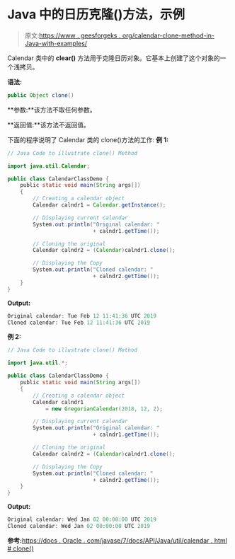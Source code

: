 # Java 中的日历克隆()方法，示例

> 原文:[https://www . geesforgeks . org/calendar-clone-method-in-Java-with-examples/](https://www.geeksforgeeks.org/calendar-clone-method-in-java-with-examples/)

Calendar 类中的 **clear()** 方法用于克隆日历对象。它基本上创建了这个对象的一个浅拷贝。

**语法:**

```java
public Object clone()
```

**参数:**该方法不取任何参数。

**返回值:**该方法不返回值。

下面的程序说明了 Calendar 类的 clone()方法的工作:
**例 1:**

```java
// Java Code to illustrate clone() Method

import java.util.Calendar;

public class CalendarClassDemo {
    public static void main(String args[])
    {
        // Creating a calendar object
        Calendar calndr1 = Calendar.getInstance();

        // Displaying current calendar
        System.out.println("Original calendar: "
                           + calndr1.getTime());

        // Cloning the original
        Calendar calndr2 = (Calendar)calndr1.clone();

        // Displaying the Copy
        System.out.println("Cloned calendar: "
                           + calndr2.getTime());
    }
}
```

**Output:**

```java
Original calendar: Tue Feb 12 11:41:36 UTC 2019
Cloned calendar: Tue Feb 12 11:41:36 UTC 2019

```

**例 2:**

```java
// Java Code to illustrate clone() Method

import java.util.*;

public class CalendarClassDemo {
    public static void main(String args[])
    {
        // Creating a calendar object
        Calendar calndr1
            = new GregorianCalendar(2018, 12, 2);

        // Displaying current calendar
        System.out.println("Original calendar: "
                           + calndr1.getTime());

        // Cloning the original
        Calendar calndr2 = (Calendar)calndr1.clone();

        // Displaying the Copy
        System.out.println("Cloned calendar: "
                           + calndr2.getTime());
    }
}
```

**Output:**

```java
Original calendar: Wed Jan 02 00:00:00 UTC 2019
Cloned calendar: Wed Jan 02 00:00:00 UTC 2019

```

**参考:**[https://docs . Oracle . com/javase/7/docs/API/Java/util/calendar . html # clone()](https://docs.oracle.com/javase/7/docs/api/java/util/Calendar.html#clone())